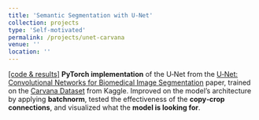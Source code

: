 ```yaml
---
title: 'Semantic Segmentation with U‑Net'
collection: projects
type: 'Self-motivated'
permalink: /projects/unet-carvana
venue: ''
location: ''
---
```


[[code & results]](https://github.com/ashmitkx/unet-carvana) **PyTorch implementation** of the U‑Net from the [U‑Net: Convolutional Networks for Biomedical Image Segmentation](https://arxiv.org/abs/1505.04597) paper, trained on the [Carvana Dataset](https://www.kaggle.com/competitions/carvana-image-masking-challenge/data) from Kaggle. Improved on the model’s architecture by applying **batchnorm**, tested the effectiveness of the **copy‑crop connections**, and visualized what the **model is looking for**.
